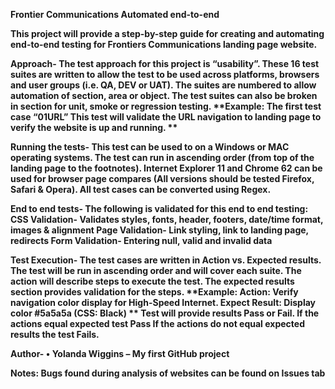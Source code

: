 <b>Frontier Communications Automated end-to-end<b> 

This project will provide a step-by-step guide for creating and automating end-to-end testing for Frontiers Communications landing page website.

<b>Approach-
The test approach for this project is “usability”.  These 16 test suites are written to allow the test to be used across platforms, browsers and user groups (i.e. QA, DEV or UAT).  The suites are numbered to allow automation of section, area or object. The test suites can also be broken in section for unit, smoke or regression testing.
**Example: The first test case “01URL” This test will validate the URL navigation to landing page to verify the website is up and running. ** 

<b>Running the tests-
This test can be used to on a Windows or MAC operating systems. The test can run in ascending order (from top of the landing page to the footnotes).  Internet Explorer 11 and Chrome 62 can be used for browser page compares (All versions should be tested Firefox, Safari & Opera). All test cases can be converted using Regex.  

<b>End to end tests-
The following is validated for this end to end testing:
  CSS Validation- Validates styles, fonts, header, footers, date/time format, images & alignment
  Page Validation- Link styling, link to landing page, redirects
  Form Validation- Entering null, valid and invalid data 
  
<b>Test Execution-
The test cases are written in Action vs. Expected results. The test will be run in ascending order and will cover each suite. The action will describe steps to execute the test. The expected results section provides validation for the steps. 
**Example: Action: Verify navigation color display for High-Speed Internet. 
Expect Result: Display color #5a5a5a (CSS: Black) **
Test will provide results Pass or Fail. 
 If the actions equal expected test Pass
 If the actions do not equal expected results the test Fails. 

<b>Author-
•	Yolanda Wiggins – My first GitHub project 

<b>Notes: Bugs found during analysis of websites can be found on Issues tab

